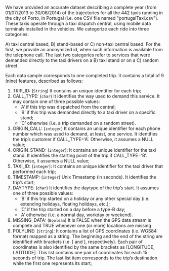 We have provided an accurate dataset describing a complete year (from 01/07/2013 to 30/06/2014) of the trajectories for all the 442 taxis running in the city of Porto, in Portugal (i.e. one CSV file named "portugalTaxi.csv"). These taxis operate through a taxi dispatch central, using mobile data terminals installed in the vehicles. We categorize each ride into three categories:

A) taxi central based, B) stand-based or C) non-taxi central based. For the first, we provide an anonymized id, when such information is available from the telephone call. The last two categories refer to services that were demanded directly to the taxi drivers on a B) taxi stand or on a C) random street.

Each data sample corresponds to one completed trip. It contains a total of 
9 (nine) features, described as follows:

1. TRIP_ID: (`String`) It contains an unique identifier for each trip;
2. CALL_TYPE: (`char`) It identifies the way used to demand this service. It may contain one of three possible values:
    - ‘A’ if this trip was dispatched from the central;
    - ‘B’ if this trip was demanded directly to a taxi driver on a specific stand;
    - ‘C’ otherwise (i.e. a trip demanded on a random street).
3. ORIGIN_CALL: (`integer`) It contains an unique identifier for each phone number which was used to demand, at least, one service. It identifies the trip’s customer if CALL_TYPE=’A’. Otherwise, it assumes a NULL value;
4. ORIGIN_STAND: (`integer`): It contains an unique identifier for the taxi stand. It identifies the starting point of the trip if CALL_TYPE=’B’. Otherwise, it assumes a NULL value;
5. TAXI_ID: (`integer`): It contains an unique identifier for the taxi driver that performed each trip;
6. TIMESTAMP: (`integer`) Unix Timestamp (in seconds). It identifies the trip’s start; 
7. DAYTYPE: (`char`) It identifies the daytype of the trip’s start. It assumes one of three possible values:
    - ‘B’ if this trip started on a holiday or any other special day (i.e. extending holidays, floating holidays, etc.);
    - ‘C’ if the trip started on a day before a type-B day;
    - ‘A’ otherwise (i.e. a normal day, workday or weekend).
8. MISSING_DATA: (`Boolean`) It is FALSE when the GPS data stream is complete and TRUE whenever one (or more) locations are missing
9. POLYLINE: (`String`): It contains a list of GPS coordinates (i.e. WGS84 format) mapped as a string. The beginning and the end of the string are identified with brackets (i.e. [ and ], respectively). Each pair of coordinates is also identified by the same brackets as [LONGITUDE, LATITUDE]. This list contains one pair of coordinates for each 15 seconds of trip. The last list item corresponds to the trip’s destination while the first one represents its start;
